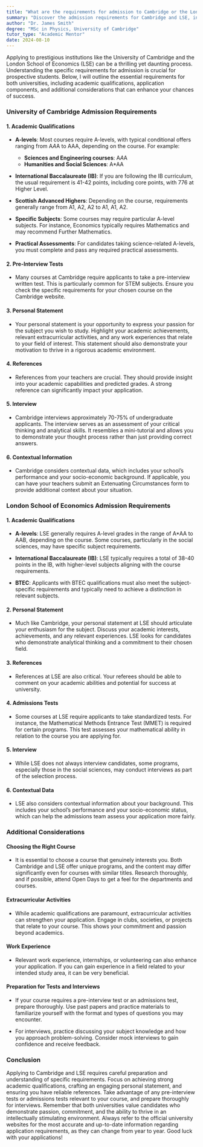 ```yaml
---
title: "What are the requirements for admission to Cambridge or the London School of economics?"
summary: "Discover the admission requirements for Cambridge and LSE, including A-level grades and application components to enhance your chances of success."
author: "Dr. James Smith"
degree: "MSc in Physics, University of Cambridge"
tutor_type: "Academic Mentor"
date: 2024-08-10
---
```


Applying to prestigious institutions like the University of Cambridge and the London School of Economics (LSE) can be a thrilling yet daunting process. Understanding the specific requirements for admission is crucial for prospective students. Below, I will outline the essential requirements for both universities, including academic qualifications, application components, and additional considerations that can enhance your chances of success.

### University of Cambridge Admission Requirements

#### 1. Academic Qualifications
- **A-levels**: Most courses require A-levels, with typical conditional offers ranging from A*A*A to AAA, depending on the course. For example:
  - **Sciences and Engineering courses**: A*A*A
  - **Humanities and Social Sciences**: A*AA

- **International Baccalaureate (IB)**: If you are following the IB curriculum, the usual requirement is 41-42 points, including core points, with 776 at Higher Level.

- **Scottish Advanced Highers**: Depending on the course, requirements generally range from A1, A2, A2 to A1, A1, A2.

- **Specific Subjects**: Some courses may require particular A-level subjects. For instance, Economics typically requires Mathematics and may recommend Further Mathematics.

- **Practical Assessments**: For candidates taking science-related A-levels, you must complete and pass any required practical assessments.

#### 2. Pre-Interview Tests
- Many courses at Cambridge require applicants to take a pre-interview written test. This is particularly common for STEM subjects. Ensure you check the specific requirements for your chosen course on the Cambridge website.

#### 3. Personal Statement
- Your personal statement is your opportunity to express your passion for the subject you wish to study. Highlight your academic achievements, relevant extracurricular activities, and any work experiences that relate to your field of interest. This statement should also demonstrate your motivation to thrive in a rigorous academic environment.

#### 4. References
- References from your teachers are crucial. They should provide insight into your academic capabilities and predicted grades. A strong reference can significantly impact your application.

#### 5. Interview
- Cambridge interviews approximately 70-75% of undergraduate applicants. The interview serves as an assessment of your critical thinking and analytical skills. It resembles a mini-tutorial and allows you to demonstrate your thought process rather than just providing correct answers.

#### 6. Contextual Information
- Cambridge considers contextual data, which includes your school’s performance and your socio-economic background. If applicable, you can have your teachers submit an Extenuating Circumstances form to provide additional context about your situation.

### London School of Economics Admission Requirements

#### 1. Academic Qualifications
- **A-levels**: LSE generally requires A-level grades in the range of A*AA to AAB, depending on the course. Some courses, particularly in the social sciences, may have specific subject requirements.

- **International Baccalaureate (IB)**: LSE typically requires a total of 38-40 points in the IB, with higher-level subjects aligning with the course requirements.

- **BTEC**: Applicants with BTEC qualifications must also meet the subject-specific requirements and typically need to achieve a distinction in relevant subjects.

#### 2. Personal Statement
- Much like Cambridge, your personal statement at LSE should articulate your enthusiasm for the subject. Discuss your academic interests, achievements, and any relevant experiences. LSE looks for candidates who demonstrate analytical thinking and a commitment to their chosen field.

#### 3. References
- References at LSE are also critical. Your referees should be able to comment on your academic abilities and potential for success at university.

#### 4. Admissions Tests
- Some courses at LSE require applicants to take standardized tests. For instance, the Mathematical Methods Entrance Test (MMET) is required for certain programs. This test assesses your mathematical ability in relation to the course you are applying for.

#### 5. Interview
- While LSE does not always interview candidates, some programs, especially those in the social sciences, may conduct interviews as part of the selection process.

#### 6. Contextual Data
- LSE also considers contextual information about your background. This includes your school’s performance and your socio-economic status, which can help the admissions team assess your application more fairly.

### Additional Considerations

#### Choosing the Right Course
- It is essential to choose a course that genuinely interests you. Both Cambridge and LSE offer unique programs, and the content may differ significantly even for courses with similar titles. Research thoroughly, and if possible, attend Open Days to get a feel for the departments and courses.

#### Extracurricular Activities
- While academic qualifications are paramount, extracurricular activities can strengthen your application. Engage in clubs, societies, or projects that relate to your course. This shows your commitment and passion beyond academics.

#### Work Experience
- Relevant work experience, internships, or volunteering can also enhance your application. If you can gain experience in a field related to your intended study area, it can be very beneficial.

#### Preparation for Tests and Interviews
- If your course requires a pre-interview test or an admissions test, prepare thoroughly. Use past papers and practice materials to familiarize yourself with the format and types of questions you may encounter.

- For interviews, practice discussing your subject knowledge and how you approach problem-solving. Consider mock interviews to gain confidence and receive feedback.

### Conclusion

Applying to Cambridge and LSE requires careful preparation and understanding of specific requirements. Focus on achieving strong academic qualifications, crafting an engaging personal statement, and ensuring you have reliable references. Take advantage of any pre-interview tests or admissions tests relevant to your course, and prepare thoroughly for interviews. Remember that both universities value candidates who demonstrate passion, commitment, and the ability to thrive in an intellectually stimulating environment. Always refer to the official university websites for the most accurate and up-to-date information regarding application requirements, as they can change from year to year. Good luck with your applications!
    